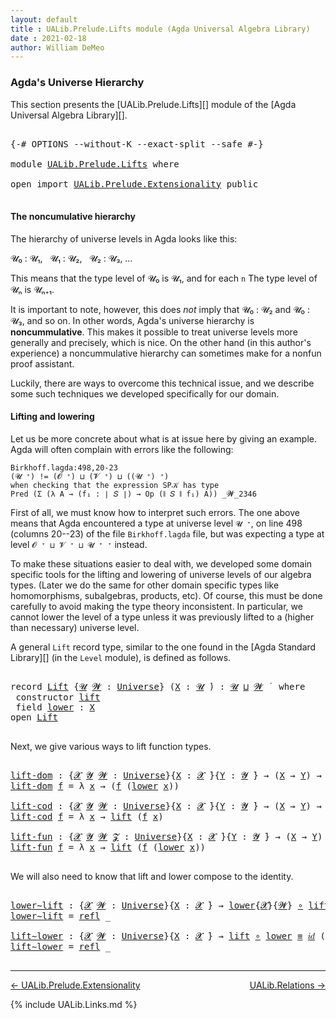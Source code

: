```yaml
---
layout: default
title : UALib.Prelude.Lifts module (Agda Universal Algebra Library)
date : 2021-02-18
author: William DeMeo
---
```


### <a id="agdas-universe-hierarchy">Agda's Universe Hierarchy</a>

This section presents the [UALib.Prelude.Lifts][] module of the [Agda Universal Algebra Library][].

<pre class="Agda">

<a id="317" class="Symbol">{-#</a> <a id="321" class="Keyword">OPTIONS</a> <a id="329" class="Pragma">--without-K</a> <a id="341" class="Pragma">--exact-split</a> <a id="355" class="Pragma">--safe</a> <a id="362" class="Symbol">#-}</a>

<a id="367" class="Keyword">module</a> <a id="374" href="UALib.Prelude.Lifts.html" class="Module">UALib.Prelude.Lifts</a> <a id="394" class="Keyword">where</a>

<a id="401" class="Keyword">open</a> <a id="406" class="Keyword">import</a> <a id="413" href="UALib.Prelude.Extensionality.html" class="Module">UALib.Prelude.Extensionality</a> <a id="442" class="Keyword">public</a>

</pre>

#### The noncumulative hierarchy

The hierarchy of universe levels in Agda looks like this:

𝓤₀ : 𝓤₁, &nbsp; 𝓤₁ : 𝓤₂, &nbsp; 𝓤₂ : 𝓤₃, …

This means that the type level of 𝓤₀ is 𝓤₁, and for each `n` The type level of 𝓤ₙ is 𝓤ₙ₊₁.

It is important to note, however, this does *not* imply that 𝓤₀ : 𝓤₂ and 𝓤₀ : 𝓤₃, and so on.  In other words, Agda's universe hierarchy is **noncummulative**.  This makes it possible to treat universe levels more generally and precisely, which is nice. On the other hand (in this author's experience) a noncummulative hierarchy can sometimes make for a nonfun proof assistant.

Luckily, there are ways to overcome this technical issue, and we describe some such techniques we developed specifically for our domain.

#### Lifting and lowering

Let us be more concrete about what is at issue here by giving an example. Agda will often complain with errors like the following:

```
Birkhoff.lagda:498,20-23
(𝓤 ⁺) != (𝓞 ⁺) ⊔ (𝓥 ⁺) ⊔ ((𝓤 ⁺) ⁺)
when checking that the expression SP𝒦 has type
Pred (Σ (λ A → (f₁ : ∣ 𝑆 ∣) → Op (∥ 𝑆 ∥ f₁) A)) _𝓦_2346
```

First of all, we must know how to interpret such errors. The one above means that Agda encountered a type at universe level `𝓤 ⁺`, on line 498 (columns 20--23) of the file `Birkhoff.lagda` file, but was expecting a type at level `𝓞 ⁺ ⊔ 𝓥 ⁺ ⊔ 𝓤 ⁺ ⁺` instead.

To make these situations easier to deal with, we developed some domain specific tools for the lifting and lowering of universe levels of our algebra types. (Later we do the same for other domain specific types like homomorphisms, subalgebras, products, etc).  Of course, this must be done carefully to avoid making the type theory inconsistent.  In particular, we cannot lower the level of a type unless it was previously lifted to a (higher than necessary) universe level.

A general `Lift` record type, similar to the one found in the [Agda Standard Library][] (in the `Level` module), is defined as follows.

<pre class="Agda">

<a id="2423" class="Keyword">record</a> <a id="Lift"></a><a id="2430" href="UALib.Prelude.Lifts.html#2430" class="Record">Lift</a> <a id="2435" class="Symbol">{</a><a id="2436" href="UALib.Prelude.Lifts.html#2436" class="Bound">𝓤</a> <a id="2438" href="UALib.Prelude.Lifts.html#2438" class="Bound">𝓦</a> <a id="2440" class="Symbol">:</a> <a id="2442" href="universes.html#551" class="Postulate">Universe</a><a id="2450" class="Symbol">}</a> <a id="2452" class="Symbol">(</a><a id="2453" href="UALib.Prelude.Lifts.html#2453" class="Bound">X</a> <a id="2455" class="Symbol">:</a> <a id="2457" href="UALib.Prelude.Lifts.html#2436" class="Bound">𝓤</a> <a id="2459" href="universes.html#758" class="Function Operator">̇</a><a id="2460" class="Symbol">)</a> <a id="2462" class="Symbol">:</a> <a id="2464" href="UALib.Prelude.Lifts.html#2436" class="Bound">𝓤</a> <a id="2466" href="Agda.Primitive.html#636" class="Primitive Operator">⊔</a> <a id="2468" href="UALib.Prelude.Lifts.html#2438" class="Bound">𝓦</a> <a id="2470" href="universes.html#758" class="Function Operator">̇</a>  <a id="2473" class="Keyword">where</a>
 <a id="2480" class="Keyword">constructor</a> <a id="lift"></a><a id="2492" href="UALib.Prelude.Lifts.html#2492" class="InductiveConstructor">lift</a>
 <a id="2498" class="Keyword">field</a> <a id="Lift.lower"></a><a id="2504" href="UALib.Prelude.Lifts.html#2504" class="Field">lower</a> <a id="2510" class="Symbol">:</a> <a id="2512" href="UALib.Prelude.Lifts.html#2453" class="Bound">X</a>
<a id="2514" class="Keyword">open</a> <a id="2519" href="UALib.Prelude.Lifts.html#2430" class="Module">Lift</a>

</pre>

Next, we give various ways to lift function types.

<pre class="Agda">

<a id="lift-dom"></a><a id="2603" href="UALib.Prelude.Lifts.html#2603" class="Function">lift-dom</a> <a id="2612" class="Symbol">:</a> <a id="2614" class="Symbol">{</a><a id="2615" href="UALib.Prelude.Lifts.html#2615" class="Bound">𝓧</a> <a id="2617" href="UALib.Prelude.Lifts.html#2617" class="Bound">𝓨</a> <a id="2619" href="UALib.Prelude.Lifts.html#2619" class="Bound">𝓦</a> <a id="2621" class="Symbol">:</a> <a id="2623" href="universes.html#551" class="Postulate">Universe</a><a id="2631" class="Symbol">}{</a><a id="2633" href="UALib.Prelude.Lifts.html#2633" class="Bound">X</a> <a id="2635" class="Symbol">:</a> <a id="2637" href="UALib.Prelude.Lifts.html#2615" class="Bound">𝓧</a> <a id="2639" href="universes.html#758" class="Function Operator">̇</a><a id="2640" class="Symbol">}{</a><a id="2642" href="UALib.Prelude.Lifts.html#2642" class="Bound">Y</a> <a id="2644" class="Symbol">:</a> <a id="2646" href="UALib.Prelude.Lifts.html#2617" class="Bound">𝓨</a> <a id="2648" href="universes.html#758" class="Function Operator">̇</a><a id="2649" class="Symbol">}</a> <a id="2651" class="Symbol">→</a> <a id="2653" class="Symbol">(</a><a id="2654" href="UALib.Prelude.Lifts.html#2633" class="Bound">X</a> <a id="2656" class="Symbol">→</a> <a id="2658" href="UALib.Prelude.Lifts.html#2642" class="Bound">Y</a><a id="2659" class="Symbol">)</a> <a id="2661" class="Symbol">→</a> <a id="2663" class="Symbol">(</a><a id="2664" href="UALib.Prelude.Lifts.html#2430" class="Record">Lift</a><a id="2668" class="Symbol">{</a><a id="2669" href="UALib.Prelude.Lifts.html#2615" class="Bound">𝓧</a><a id="2670" class="Symbol">}{</a><a id="2672" href="UALib.Prelude.Lifts.html#2619" class="Bound">𝓦</a><a id="2673" class="Symbol">}</a> <a id="2675" href="UALib.Prelude.Lifts.html#2633" class="Bound">X</a> <a id="2677" class="Symbol">→</a> <a id="2679" href="UALib.Prelude.Lifts.html#2642" class="Bound">Y</a><a id="2680" class="Symbol">)</a>
<a id="2682" href="UALib.Prelude.Lifts.html#2603" class="Function">lift-dom</a> <a id="2691" href="UALib.Prelude.Lifts.html#2691" class="Bound">f</a> <a id="2693" class="Symbol">=</a> <a id="2695" class="Symbol">λ</a> <a id="2697" href="UALib.Prelude.Lifts.html#2697" class="Bound">x</a> <a id="2699" class="Symbol">→</a> <a id="2701" class="Symbol">(</a><a id="2702" href="UALib.Prelude.Lifts.html#2691" class="Bound">f</a> <a id="2704" class="Symbol">(</a><a id="2705" href="UALib.Prelude.Lifts.html#2504" class="Field">lower</a> <a id="2711" href="UALib.Prelude.Lifts.html#2697" class="Bound">x</a><a id="2712" class="Symbol">))</a>

<a id="lift-cod"></a><a id="2716" href="UALib.Prelude.Lifts.html#2716" class="Function">lift-cod</a> <a id="2725" class="Symbol">:</a> <a id="2727" class="Symbol">{</a><a id="2728" href="UALib.Prelude.Lifts.html#2728" class="Bound">𝓧</a> <a id="2730" href="UALib.Prelude.Lifts.html#2730" class="Bound">𝓨</a> <a id="2732" href="UALib.Prelude.Lifts.html#2732" class="Bound">𝓦</a> <a id="2734" class="Symbol">:</a> <a id="2736" href="universes.html#551" class="Postulate">Universe</a><a id="2744" class="Symbol">}{</a><a id="2746" href="UALib.Prelude.Lifts.html#2746" class="Bound">X</a> <a id="2748" class="Symbol">:</a> <a id="2750" href="UALib.Prelude.Lifts.html#2728" class="Bound">𝓧</a> <a id="2752" href="universes.html#758" class="Function Operator">̇</a><a id="2753" class="Symbol">}{</a><a id="2755" href="UALib.Prelude.Lifts.html#2755" class="Bound">Y</a> <a id="2757" class="Symbol">:</a> <a id="2759" href="UALib.Prelude.Lifts.html#2730" class="Bound">𝓨</a> <a id="2761" href="universes.html#758" class="Function Operator">̇</a><a id="2762" class="Symbol">}</a> <a id="2764" class="Symbol">→</a> <a id="2766" class="Symbol">(</a><a id="2767" href="UALib.Prelude.Lifts.html#2746" class="Bound">X</a> <a id="2769" class="Symbol">→</a> <a id="2771" href="UALib.Prelude.Lifts.html#2755" class="Bound">Y</a><a id="2772" class="Symbol">)</a> <a id="2774" class="Symbol">→</a> <a id="2776" class="Symbol">(</a><a id="2777" href="UALib.Prelude.Lifts.html#2746" class="Bound">X</a> <a id="2779" class="Symbol">→</a> <a id="2781" href="UALib.Prelude.Lifts.html#2430" class="Record">Lift</a><a id="2785" class="Symbol">{</a><a id="2786" href="UALib.Prelude.Lifts.html#2730" class="Bound">𝓨</a><a id="2787" class="Symbol">}{</a><a id="2789" href="UALib.Prelude.Lifts.html#2732" class="Bound">𝓦</a><a id="2790" class="Symbol">}</a> <a id="2792" href="UALib.Prelude.Lifts.html#2755" class="Bound">Y</a><a id="2793" class="Symbol">)</a>
<a id="2795" href="UALib.Prelude.Lifts.html#2716" class="Function">lift-cod</a> <a id="2804" href="UALib.Prelude.Lifts.html#2804" class="Bound">f</a> <a id="2806" class="Symbol">=</a> <a id="2808" class="Symbol">λ</a> <a id="2810" href="UALib.Prelude.Lifts.html#2810" class="Bound">x</a> <a id="2812" class="Symbol">→</a> <a id="2814" href="UALib.Prelude.Lifts.html#2492" class="InductiveConstructor">lift</a> <a id="2819" class="Symbol">(</a><a id="2820" href="UALib.Prelude.Lifts.html#2804" class="Bound">f</a> <a id="2822" href="UALib.Prelude.Lifts.html#2810" class="Bound">x</a><a id="2823" class="Symbol">)</a>

<a id="lift-fun"></a><a id="2826" href="UALib.Prelude.Lifts.html#2826" class="Function">lift-fun</a> <a id="2835" class="Symbol">:</a> <a id="2837" class="Symbol">{</a><a id="2838" href="UALib.Prelude.Lifts.html#2838" class="Bound">𝓧</a> <a id="2840" href="UALib.Prelude.Lifts.html#2840" class="Bound">𝓨</a> <a id="2842" href="UALib.Prelude.Lifts.html#2842" class="Bound">𝓦</a> <a id="2844" href="UALib.Prelude.Lifts.html#2844" class="Bound">𝓩</a> <a id="2846" class="Symbol">:</a> <a id="2848" href="universes.html#551" class="Postulate">Universe</a><a id="2856" class="Symbol">}{</a><a id="2858" href="UALib.Prelude.Lifts.html#2858" class="Bound">X</a> <a id="2860" class="Symbol">:</a> <a id="2862" href="UALib.Prelude.Lifts.html#2838" class="Bound">𝓧</a> <a id="2864" href="universes.html#758" class="Function Operator">̇</a><a id="2865" class="Symbol">}{</a><a id="2867" href="UALib.Prelude.Lifts.html#2867" class="Bound">Y</a> <a id="2869" class="Symbol">:</a> <a id="2871" href="UALib.Prelude.Lifts.html#2840" class="Bound">𝓨</a> <a id="2873" href="universes.html#758" class="Function Operator">̇</a><a id="2874" class="Symbol">}</a> <a id="2876" class="Symbol">→</a> <a id="2878" class="Symbol">(</a><a id="2879" href="UALib.Prelude.Lifts.html#2858" class="Bound">X</a> <a id="2881" class="Symbol">→</a> <a id="2883" href="UALib.Prelude.Lifts.html#2867" class="Bound">Y</a><a id="2884" class="Symbol">)</a> <a id="2886" class="Symbol">→</a> <a id="2888" class="Symbol">(</a><a id="2889" href="UALib.Prelude.Lifts.html#2430" class="Record">Lift</a><a id="2893" class="Symbol">{</a><a id="2894" href="UALib.Prelude.Lifts.html#2838" class="Bound">𝓧</a><a id="2895" class="Symbol">}{</a><a id="2897" href="UALib.Prelude.Lifts.html#2842" class="Bound">𝓦</a><a id="2898" class="Symbol">}</a> <a id="2900" href="UALib.Prelude.Lifts.html#2858" class="Bound">X</a> <a id="2902" class="Symbol">→</a> <a id="2904" href="UALib.Prelude.Lifts.html#2430" class="Record">Lift</a><a id="2908" class="Symbol">{</a><a id="2909" href="UALib.Prelude.Lifts.html#2840" class="Bound">𝓨</a><a id="2910" class="Symbol">}{</a><a id="2912" href="UALib.Prelude.Lifts.html#2844" class="Bound">𝓩</a><a id="2913" class="Symbol">}</a> <a id="2915" href="UALib.Prelude.Lifts.html#2867" class="Bound">Y</a><a id="2916" class="Symbol">)</a>
<a id="2918" href="UALib.Prelude.Lifts.html#2826" class="Function">lift-fun</a> <a id="2927" href="UALib.Prelude.Lifts.html#2927" class="Bound">f</a> <a id="2929" class="Symbol">=</a> <a id="2931" class="Symbol">λ</a> <a id="2933" href="UALib.Prelude.Lifts.html#2933" class="Bound">x</a> <a id="2935" class="Symbol">→</a> <a id="2937" href="UALib.Prelude.Lifts.html#2492" class="InductiveConstructor">lift</a> <a id="2942" class="Symbol">(</a><a id="2943" href="UALib.Prelude.Lifts.html#2927" class="Bound">f</a> <a id="2945" class="Symbol">(</a><a id="2946" href="UALib.Prelude.Lifts.html#2504" class="Field">lower</a> <a id="2952" href="UALib.Prelude.Lifts.html#2933" class="Bound">x</a><a id="2953" class="Symbol">))</a>

</pre>

We will also need to know that lift and lower compose to the identity.

<pre class="Agda">

<a id="lower∼lift"></a><a id="3055" href="UALib.Prelude.Lifts.html#3055" class="Function">lower∼lift</a> <a id="3066" class="Symbol">:</a> <a id="3068" class="Symbol">{</a><a id="3069" href="UALib.Prelude.Lifts.html#3069" class="Bound">𝓧</a> <a id="3071" href="UALib.Prelude.Lifts.html#3071" class="Bound">𝓦</a> <a id="3073" class="Symbol">:</a> <a id="3075" href="universes.html#551" class="Postulate">Universe</a><a id="3083" class="Symbol">}{</a><a id="3085" href="UALib.Prelude.Lifts.html#3085" class="Bound">X</a> <a id="3087" class="Symbol">:</a> <a id="3089" href="UALib.Prelude.Lifts.html#3069" class="Bound">𝓧</a> <a id="3091" href="universes.html#758" class="Function Operator">̇</a><a id="3092" class="Symbol">}</a> <a id="3094" class="Symbol">→</a> <a id="3096" href="UALib.Prelude.Lifts.html#2504" class="Field">lower</a><a id="3101" class="Symbol">{</a><a id="3102" href="UALib.Prelude.Lifts.html#3069" class="Bound">𝓧</a><a id="3103" class="Symbol">}{</a><a id="3105" href="UALib.Prelude.Lifts.html#3071" class="Bound">𝓦</a><a id="3106" class="Symbol">}</a> <a id="3108" href="MGS-MLTT.html#3813" class="Function Operator">∘</a> <a id="3110" href="UALib.Prelude.Lifts.html#2492" class="InductiveConstructor">lift</a> <a id="3115" href="MGS-MLTT.html#4207" class="Datatype Operator">≡</a> <a id="3117" href="MGS-MLTT.html#3778" class="Function">𝑖𝑑</a> <a id="3120" href="UALib.Prelude.Lifts.html#3085" class="Bound">X</a>
<a id="3122" href="UALib.Prelude.Lifts.html#3055" class="Function">lower∼lift</a> <a id="3133" class="Symbol">=</a> <a id="3135" href="UALib.Prelude.Preliminaries.html#5592" class="InductiveConstructor">refl</a> <a id="3140" class="Symbol">_</a>

<a id="lift∼lower"></a><a id="3143" href="UALib.Prelude.Lifts.html#3143" class="Function">lift∼lower</a> <a id="3154" class="Symbol">:</a> <a id="3156" class="Symbol">{</a><a id="3157" href="UALib.Prelude.Lifts.html#3157" class="Bound">𝓧</a> <a id="3159" href="UALib.Prelude.Lifts.html#3159" class="Bound">𝓦</a> <a id="3161" class="Symbol">:</a> <a id="3163" href="universes.html#551" class="Postulate">Universe</a><a id="3171" class="Symbol">}{</a><a id="3173" href="UALib.Prelude.Lifts.html#3173" class="Bound">X</a> <a id="3175" class="Symbol">:</a> <a id="3177" href="UALib.Prelude.Lifts.html#3157" class="Bound">𝓧</a> <a id="3179" href="universes.html#758" class="Function Operator">̇</a><a id="3180" class="Symbol">}</a> <a id="3182" class="Symbol">→</a> <a id="3184" href="UALib.Prelude.Lifts.html#2492" class="InductiveConstructor">lift</a> <a id="3189" href="MGS-MLTT.html#3813" class="Function Operator">∘</a> <a id="3191" href="UALib.Prelude.Lifts.html#2504" class="Field">lower</a> <a id="3197" href="MGS-MLTT.html#4207" class="Datatype Operator">≡</a> <a id="3199" href="MGS-MLTT.html#3778" class="Function">𝑖𝑑</a> <a id="3202" class="Symbol">(</a><a id="3203" href="UALib.Prelude.Lifts.html#2430" class="Record">Lift</a><a id="3207" class="Symbol">{</a><a id="3208" href="UALib.Prelude.Lifts.html#3157" class="Bound">𝓧</a><a id="3209" class="Symbol">}{</a><a id="3211" href="UALib.Prelude.Lifts.html#3159" class="Bound">𝓦</a><a id="3212" class="Symbol">}</a> <a id="3214" href="UALib.Prelude.Lifts.html#3173" class="Bound">X</a><a id="3215" class="Symbol">)</a>
<a id="3217" href="UALib.Prelude.Lifts.html#3143" class="Function">lift∼lower</a> <a id="3228" class="Symbol">=</a> <a id="3230" href="UALib.Prelude.Preliminaries.html#5592" class="InductiveConstructor">refl</a> <a id="3235" class="Symbol">_</a>

</pre>


---------------

[← UALib.Prelude.Extensionality](UALib.Prelude.Extensionality.html)
<span style="float:right;">[UALib.Relations →](UALib.Relations.html)</span>

{% include UALib.Links.md %}
